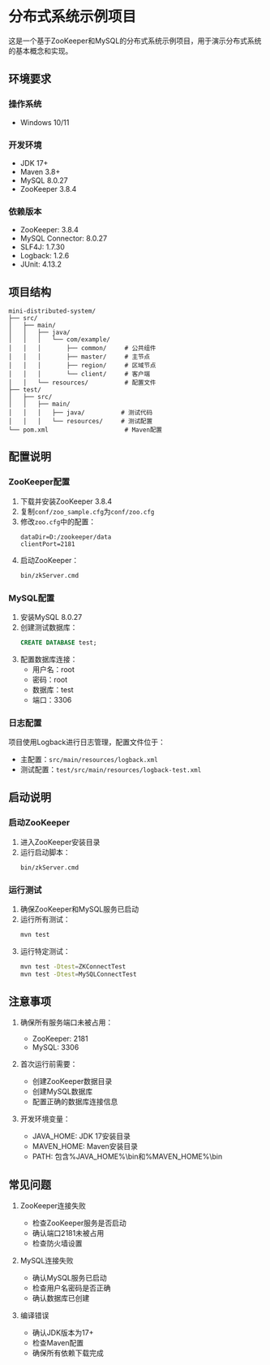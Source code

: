  # 分布式系统示例项目

这是一个基于ZooKeeper和MySQL的分布式系统示例项目，用于演示分布式系统的基本概念和实现。

## 环境要求

### 操作系统
- Windows 10/11

### 开发环境
- JDK 17+
- Maven 3.8+
- MySQL 8.0.27
- ZooKeeper 3.8.4

### 依赖版本
- ZooKeeper: 3.8.4
- MySQL Connector: 8.0.27
- SLF4J: 1.7.30
- Logback: 1.2.6
- JUnit: 4.13.2

## 项目结构

```
mini-distributed-system/
├── src/
│   ├── main/
│   │   ├── java/
│   │   │   └── com/example/
│   │   │       ├── common/     # 公共组件
│   │   │       ├── master/     # 主节点
│   │   │       ├── region/     # 区域节点
│   │   │       └── client/     # 客户端
│   │   └── resources/          # 配置文件
├── test/
│   ├── src/
│   │   ├── main/
│   │   │   ├── java/          # 测试代码
│   │   │   └── resources/     # 测试配置
└── pom.xml                     # Maven配置
```

## 配置说明

### ZooKeeper配置
1. 下载并安装ZooKeeper 3.8.4
2. 复制`conf/zoo_sample.cfg`为`conf/zoo.cfg`
3. 修改`zoo.cfg`中的配置：
   ```properties
   dataDir=D:/zookeeper/data
   clientPort=2181
   ```
4. 启动ZooKeeper：
   ```bash
   bin/zkServer.cmd
   ```

### MySQL配置
1. 安装MySQL 8.0.27
2. 创建测试数据库：
   ```sql
   CREATE DATABASE test;
   ```
3. 配置数据库连接：
   - 用户名：root
   - 密码：root
   - 数据库：test
   - 端口：3306

### 日志配置
项目使用Logback进行日志管理，配置文件位于：
- 主配置：`src/main/resources/logback.xml`
- 测试配置：`test/src/main/resources/logback-test.xml`

## 启动说明

### 启动ZooKeeper
1. 进入ZooKeeper安装目录
2. 运行启动脚本：
   ```bash
   bin/zkServer.cmd
   ```

### 运行测试
1. 确保ZooKeeper和MySQL服务已启动
2. 运行所有测试：
   ```bash
   mvn test
   ```
3. 运行特定测试：
   ```bash
   mvn test -Dtest=ZKConnectTest
   mvn test -Dtest=MySQLConnectTest
   ```

## 注意事项

1. 确保所有服务端口未被占用：
   - ZooKeeper: 2181
   - MySQL: 3306

2. 首次运行前需要：
   - 创建ZooKeeper数据目录
   - 创建MySQL数据库
   - 配置正确的数据库连接信息

3. 开发环境变量：
   - JAVA_HOME: JDK 17安装目录
   - MAVEN_HOME: Maven安装目录
   - PATH: 包含%JAVA_HOME%\bin和%MAVEN_HOME%\bin

## 常见问题

1. ZooKeeper连接失败
   - 检查ZooKeeper服务是否启动
   - 确认端口2181未被占用
   - 检查防火墙设置

2. MySQL连接失败
   - 确认MySQL服务已启动
   - 检查用户名密码是否正确
   - 确认数据库已创建

3. 编译错误
   - 确认JDK版本为17+
   - 检查Maven配置
   - 确保所有依赖下载完成